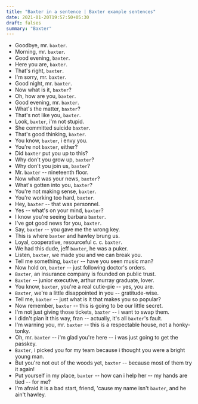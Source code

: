 ```yaml
---
title: "Baxter in a sentence | Baxter example sentences"
date: 2021-01-20T19:57:50+05:30
draft: falses
summary: "Baxter"
---
```

- Goodbye, mr. `baxter`.
- Morning, mr. `baxter`.
- Good evening, `baxter`.
- Here you are, `baxter`.
- That's right, `baxter`.
- I'm sorry, mr. `baxter`.
- Good night, mr. `baxter`.
- Now what is it, `baxter`?
- Oh, how are you, `baxter`.
- Good evening, mr. `baxter`.
- What's the matter, `baxter`?
- That's not like you, `baxter`.
- Look, `baxter`, i'm not stupid.
- She committed suicide `baxter`.
- That's good thinking, `baxter`.
- You know, `baxter`, i envy you.
- You're not `baxter`, either?
- Did `baxter` put you up to this?
- Why don't you grow up, `baxter`?
- Why don't you join us, `baxter`?
- Mr. `baxter` -- nineteenth floor.
- Now what was your news, `baxter`?
- What's gotten into you, `baxter`?
- You're not making sense, `baxter`.
- You're working too hard, `baxter`.
- Hey, `baxter` -- that was personnel.
- Yes -- what's on your mind, `baxter`?
- I know you're seeing barbara `baxter`.
- I've got good news for you, `baxter`.
- Say, `baxter` -- you gave me the wrong key.
- This is where `baxter` and hawley brung us.
- Loyal, cooperative, resourceful c. c. `baxter`.
- We had this dude, jeff `baxter`, he was a puker.
- Listen, `baxter`, we made you and we can break you.
- Tell me something, `baxter` -- have you seen music man?
- Now hold on, `baxter` -- just following doctor's orders.
- `Baxter`, an insurance company is founded on public trust.
- `Baxter` -- junior executive, arthur murray graduate, lover.
- You know, `baxter`, you're a real cutie-pie -- yes, you are.
- `Baxter`, we're a little disappointed in you -- gratitude-wise.
- Tell me, `baxter` -- just what is it that makes you so popular?
- Now remember, `baxter` -- this is going to be our little secret.
- I'm not just giving those tickets, `baxter` -- i want to swap them.
- I didn't plan it this way, fran -- actually, it's all `baxter`'s fault.
- I'm warning you, mr. `baxter` -- this is a respectable house, not a honky-tonky.
- Oh, mr. `baxter` -- i'm glad you're here -- i was just going to get the passkey.
- `Baxter`, i picked you for my team because i thought you were a bright young man.
- But you're not out of the woods yet, `baxter` -- because most of them try it again!
- Put yourself in my place, `baxter` -- how can i help her -- my hands are tied -- for me?
- I'm afraid it is a bad start, friend, 'cause my name isn't `baxter`, and he ain't hawley.
                 

